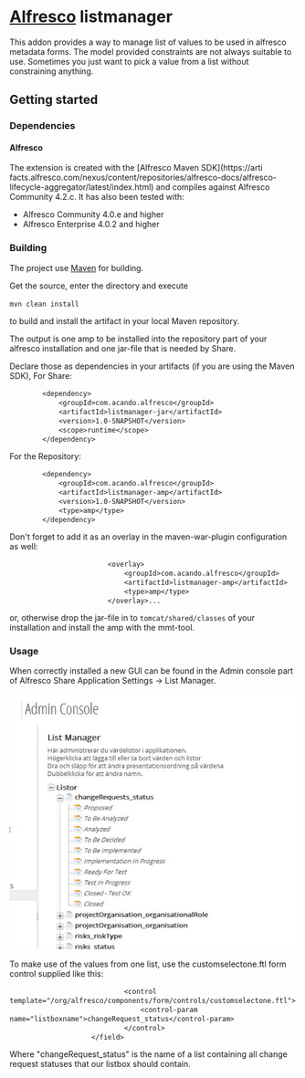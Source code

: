 # [Alfresco](http://www.alfresco.com) listmanager
This addon provides a way to manage list of values to be used in alfresco metadata forms. The model provided constraints are not 
always suitable to use. Sometimes you just want to pick a value from a list without constraining anything.

## Getting started

### Dependencies

#### Alfresco

The extension is created with the [Alfresco Maven SDK](https://arti
facts.alfresco.com/nexus/content/repositories/alfresco-docs/alfresco-lifecycle-aggregator/latest/index.html) and compiles against Alfresco Community 4.2.c. It has also been tested with:

* Alfresco Community 4.0.e and higher
* Alfresco Enterprise 4.0.2 and higher

### Building

The project use [Maven](http://maven.apache.org) for building.

Get the source, enter the directory and execute

`mvn clean install`

to build and install the artifact in your local Maven repository.

The output is one amp to be installed into the repository part of your alfresco installation and one jar-file that is needed by Share.

Declare those as dependencies in your artifacts (if you are using the Maven SDK), 
For Share:
```
		<dependency>
		    <groupId>com.acando.alfresco</groupId>
		    <artifactId>listmanager-jar</artifactId>
		    <version>1.0-SNAPSHOT</version>
		    <scope>runtime</scope>
		</dependency>
```
For the Repository:
```
 		<dependency>
 		    <groupId>com.acando.alfresco</groupId>
 		    <artifactId>listmanager-amp</artifactId>
 		    <version>1.0-SNAPSHOT</version>
 		    <type>amp</type>
 		</dependency>
```
Don't forget to add it as an overlay in the maven-war-plugin configuration as well:
```...
                        <overlay>
                            <groupId>com.acando.alfresco</groupId>
 		    				<artifactId>listmanager-amp</artifactId>
                            <type>amp</type>
                        </overlay>...
```
or, otherwise drop the jar-file in to ```tomcat/shared/classes``` of your installation and install the amp with the mmt-tool.

### Usage

When correctly installed a new GUI can be found in the Admin console part of Alfresco Share Application Settings -> List Manager.

![Screenshot](/images/screenshot_listmanager.jpg "Screenshot")

To make use of the values from one list, use the customselectone.ftl form control supplied like this:

```					<field id="ac:changeRequestStatus">
							<control template="/org/alfresco/components/form/controls/customselectone.ftl">
                				<control-param name="listboxname">changeRequest_status</control-param>
                			</control>                   
             		</field>
```
Where "changeRequest_status" is the name of a list containing all change request statuses that our listbox should contain.





